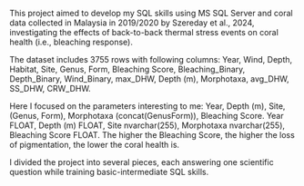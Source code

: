 This project aimed to develop my SQL skills using MS SQL Server and coral data collected in Malaysia in 2019/2020 by Szereday et al., 2024, investigating the effects of back-to-back thermal stress events on coral health (i.e., bleaching response).

The dataset includes 3755 rows with following columns:
Year,
Wind,
Depth,
Habitat,
Site,
Genus,
Form,
Bleaching Score,
Bleaching_Binary,
Depth_Binary,
Wind_Binary,
max_DHW,
Depth (m),
Morphotaxa,
avg_DHW,
SS_DHW,
CRW_DHW.

Here I focused on the parameters interesting to me: Year, Depth (m), Site, (Genus, Form), Morphotaxa (concat(GenusForm)), Bleaching Score.
Year FLOAT,
Depth (m) FLOAT,
Site nvarchar(255),
Morphotaxa nvarchar(255),
Bleaching Score FLOAT.
The higher the Bleaching Score, the higher the loss of pigmentation, the lower the coral health is.

I divided the project into several pieces, each answering one scientific question while training basic-intermediate SQL skills.
